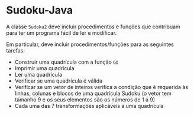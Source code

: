 # Sudoku-Java

A classe `Sudoku2` deve incluir procedimentos e funções que contribuam para ter um programa fácil de ler e modificar.

Em particular, deve incluir procedimentos/funções para as seguintes tarefas:

- Construir uma quadrícula com a função `GQ`
- Imprimir uma quadrícula
- Ler uma quadrícula
- Verificar se uma quadrícula é válida
- Verificar se um vetor de inteiros verifica a condição que é requerida às linhas, colunas e blocos de uma quadrícula Sudoku (o vetor tem tamanho 9 e os seus elementos são os números de 1 a 9)
- Cada uma das 7 transformações aplicáveis a uma quadrícula
